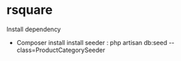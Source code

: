 # rsquare
Install dependency
- Composer install
install seeder : php artisan db:seed --class=ProductCategorySeeder
